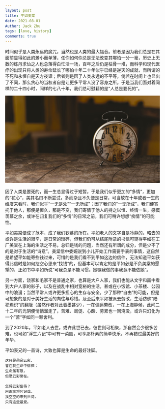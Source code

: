 ```yaml
---
layout: post
title: 平如美棠
date: 2021-08-01
Author: Jack Zhu
tags: [love, history]
comments: true
---
```


时间似乎是人类永远的魔咒，当然也是人类的最大福音。前者是因为我们总是在其面前显得如此的渺小而单薄，任你如何你总是无法改变其哪怕一分一毫，历史上无数的炼丹求仙之人也总落得白忙活一场，百年之后仍是枯骨一堆，而科学和现代医疗的出现只将人类的寿命延长了哪怕十年二十年似乎已经是逆天的成就，而所谓的不死和永恒自是天方夜谭；后者则是因了人类永远的不平等，倘若在时间上也显出了不同，那么贪心的当权者自是让更多平常人没了容身之所，于是当我们面对着同样的二十四小时，同样的七八十年，我们总可慰藉的是“人总是要死的”。

![time](../assets/images/time.png)

因了人类是要死的，而一生总显得过于短暂，于是我们似乎更加的“多情”，更加的“花心”，美其名曰不断尝试，多而杂且不久便是日常，可当放在十年或者一生的维度来看时，我们似乎“一无是处”“一无所成”；因了我们的“一无所成”，我们便寄托于他人，那便是恒久，那是不变，我们寄情于他人的持之以恒、终情一生，感慨羡慕之余，或许在归复我们的“多情”的日常之前，我们可稍许想想“痴情”的可能性。

平如美棠便成了范本，成了我们钦慕的所在。平如老人的文字自是冷静的，略去的或许是生活的艰辛，是日常的琐碎，但我们仍可从结尾附录的书信可窥得平如在工厂美棠在上海的生活之不易，总归是钱的问题，当然还有所谓的成分，但是少不了的是对于生活的“诗意”。美棠信中委婉说到小儿开始工作需要手表的事情，这自然是希望平如能寄些钱过来，可惜的是我们看不到平如这边的信件，无法知道平如获得此信时是如何挖空心思来“找钱”的，但基本可以肯定的是平如必是不负美棠的愿望的，正如书中平如所说“可我总是不能习惯，她嘱我做的事我竟不能依她”。

另一方面，饶家和毛家不是普通之家，也算是大户人家，我们也能从文字和画中看到大户人家的影子，以及在战乱中相对宽裕的生活，甚或在小饭馆、小茶楼、公园中的浪漫；当然平常人或许更多担心的生存与安全，少了那种“自由”的可能，但是可想象的是对于美好生活的向往与珍惜。及至后来平如被派去劳改，生活仿佛”陆犯焉识“的翻版（虽然作者对此着墨甚少），一在偏远劳改，一在上海静候，此间二十二年的光阴便悄悄溜走了，苦难、局促、心酸、劳累也一同淹没，或许只幻化为一个”苦“字如同一颗舍利。

到了2020年，平如老人去世，或许此世已去，彼世则可相聚，那自然会少很多苦难，也可如”浮生六记“中可有一菜园，可享那朴素的简单快乐，不再错过最美好的年华。

平如表兄的一首诗，大致也算是生命的最好注脚。

```
这只是朵朵云彩，
曾在我生命中徘徊；
生命虽有限，
但愿云彩常在。

怎将云彩留待？
用画笔将它记载。
我空空的来到世间，
只有这些最爱。
```